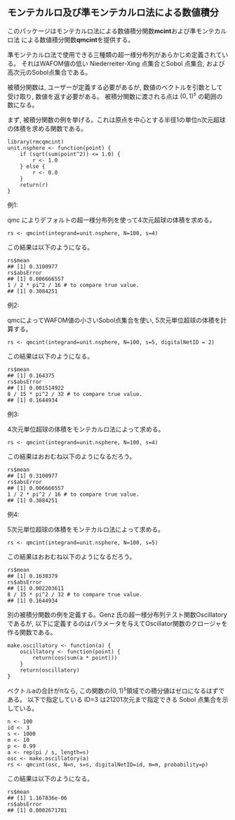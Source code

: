 モンテカルロ及び準モンテカルロ法による数値積分
----------------------------------

このパッケージはモンテカルロ法による数値積分関数**mcint**および準モンテカルロ法
による数値積分関数**qmcint**を提供する。

準モンテカルロ法で使用できる三種類の超一様分布列があらかじめ定義されている。
それはWAFOM値の低い Niederreiter-Xing 点集合とSobol 点集合,
および高次元のSobol点集合である。

被積分関数は, ユーザーが定義する必要があるが, 数値のベクトルを引数として
受け取り, 数値を返す必要がある。
被積分関数に渡される点は $(0, 1)^s$ の範囲の数になる。

まず, 被積分関数の例を挙げる。これは原点を中心とする半径1の単位n次元超球の体積を求める関数である。

```{.r}
library(rmcqmcint)
unit.nsphere <- function(point) {
    if (sqrt(sum(point^2)) <= 1.0) {
        r <- 1.0
    } else {
        r <- 0.0
    }
    return(r)
}
```

例1:

qmc によりデフォルトの超一様分布列を使って4次元超球の体積を求める。

```{.r}
rs <- qmcint(integrand=unit.nsphere, N=100, s=4)
```

この結果は以下のようになる。

```{.r}
rs$mean
## [1] 0.3100977
rs$absError
## [1] 0.006666557
1 / 2 * pi^2 / 16 # to compare true value.
## [1] 0.3084251
```

例2:

qmcによってWAFOM値の小さいSobol点集合を使い, 5次元単位超球の体積を計算する。

```{.r}
rs <- qmcint(integrand=unit.nsphere, N=100, s=5, digitalNetID = 2)
```

この結果は以下のようになる。

```{.r}
rs$mean
## [1] 0.164375
rs$absError
## [1] 0.001514922
8 / 15 * pi^2 / 32 # to compare true value.
## [1] 0.1644934
```

例3:

4次元単位超球の体積をモンテカルロ法によって求める。

```{.r}
rs <- qmcint(integrand=unit.nsphere, N=100, s=4)
```

この結果はおおむね以下のようになるだろう。

```{.r}
rs$mean
## [1] 0.3100977
rs$absError
## [1] 0.006666557
1 / 2 * pi^2 / 16 # to compare true value.
## [1] 0.3084251
```

例4:

5次元単位超球の体積をモンテカルロ法によって求める。

```{.r}
rs <- qmcint(integrand=unit.nsphere, N=100, s=5)
```

この結果はおおむね以下のようになるだろう。

```{.r}
rs$mean
## [1] 0.1638379
rs$absError
## [1] 0.002203611
8 / 15 * pi^2 / 32 # to compare true value.
## [1] 0.1644934
```

別の被積分関数の例を定義する。Genz 氏の超一様分布列テスト関数Oscillatoryであるが,
以下に定義するのはパラメータを与えてOscillator関数のクロージャを作る関数である。

```{.r}
make.oscillatory <- function(a) {
	oscillatory <- function(point) {
		return(cos(sum(a * point)))
	}
	return(oscillatory)
}
```

ベクトルaの合計がπなら, この関数の$(0, 1)^s$領域での積分値はゼロになるはずである。
以下で指定している ID=3 は21201次元まで指定できる Sobol 点集合を示している。

```{.r}
n <- 100
id <- 3
s <- 1000
m <- 10
p <- 0.99
a <- rep(pi / s, length=s)
osc <- make.oscillatory(a)
rs <- qmcint(osc, N=n, s=s, digitalNetID=id, m=m, probability=p)
```

この結果は以下のようになる。

```{.r}
rs$mean
## [1] 1.167836e-06
rs$absError
## [1] 0.0002671781
```